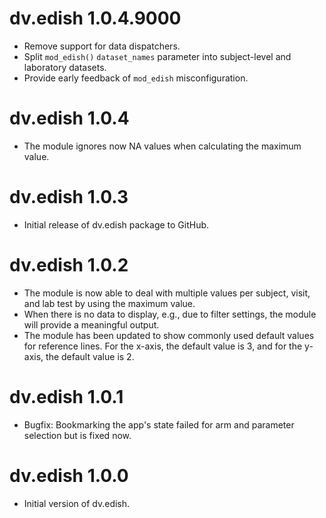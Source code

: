# dv.edish 1.0.4.9000

- Remove support for data dispatchers.
- Split `mod_edish()` `dataset_names` parameter into subject-level and laboratory datasets.
- Provide early feedback of `mod_edish` misconfiguration.

# dv.edish 1.0.4

- The module ignores now NA values when calculating the maximum value.

# dv.edish 1.0.3

- Initial release of dv.edish package to GitHub.

# dv.edish 1.0.2

- The module is now able to deal with multiple values per subject, visit, and lab test by using the maximum value.
- When there is no data to display, e.g., due to filter settings, the module will provide a meaningful output.
- The module has been updated to show commonly used default values for reference lines. For the x-axis, the default value is 3, and for the y-axis, the default value is 2.


# dv.edish 1.0.1

- Bugfix: Bookmarking the app's state failed for arm and parameter selection but is fixed now.

# dv.edish 1.0.0

- Initial version of dv.edish.
